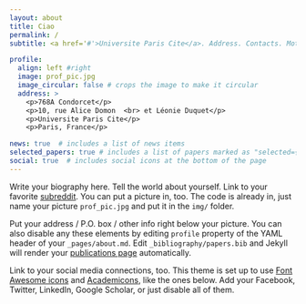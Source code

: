 ```yaml
---
layout: about
title: Ciao
permalink: /
subtitle: <a href='#'>Universite Paris Cite</a>. Address. Contacts. Moto. Etc.

profile:
  align: left #right
  image: prof_pic.jpg
  image_circular: false # crops the image to make it circular
  address: >
    <p>768A Condorcet</p>
    <p>10, rue Alice Domon  <br> et Léonie Duquet</p>
    <p>Universite Paris Cite</p>
    <p>Paris, France</p>

news: true  # includes a list of news items
selected_papers: true # includes a list of papers marked as "selected={true}"
social: true  # includes social icons at the bottom of the page
---
```


Write your biography here. Tell the world about yourself. Link to your favorite [subreddit](http://reddit.com). You can put a picture in, too. The code is already in, just name your picture `prof_pic.jpg` and put it in the `img/` folder.

Put your address / P.O. box / other info right below your picture. You can also disable any these elements by editing `profile` property of the YAML header of your `_pages/about.md`. Edit `_bibliography/papers.bib` and Jekyll will render your [publications page](/al-folio/publications/) automatically.

Link to your social media connections, too. This theme is set up to use [Font Awesome icons](http://fortawesome.github.io/Font-Awesome/) and [Academicons](https://jpswalsh.github.io/academicons/), like the ones below. Add your Facebook, Twitter, LinkedIn, Google Scholar, or just disable all of them.
